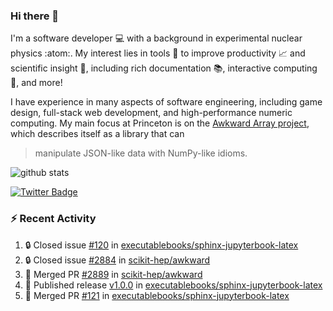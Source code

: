 ### Hi there 👋 

I'm a software developer 💻 with a background in experimental nuclear physics :atom:. My interest lies in tools :wrench: to improve productivity :chart_with_upwards_trend: and scientific insight :telescope:, including rich documentation 📚, interactive computing 🧮, and more! 

I have experience in many aspects of software engineering, including game design, full-stack web development, and high-performance numeric computing. My main focus at Princeton is on the [Awkward Array project](awkward-array.org/), which describes itself as a library that can 
> manipulate JSON-like data with NumPy-like idioms.

![github stats](https://github-readme-stats.vercel.app/api?username=agoose77&show_icons=true&hide_rank=true&hide_title=true&bg_color=30,e76445,904e95&text_color=efe3ec&icon_color=efe3ec)
<!--
**agoose77/agoose77** is a ✨ _special_ ✨ repository because its `README.md` (this file) appears on your GitHub profile.

Here are some ideas to get you started:

- 🔭 I’m currently working on ...
- 🌱 I’m currently learning ...
- 👯 I’m looking to collaborate on ...
- 🤔 I’m looking for help with ...
- 💬 Ask me about ...
- 📫 How to reach me: ...
- 😄 Pronouns: ...
- ⚡ Fun fact: ...
-->

[![Twitter Badge](https://img.shields.io/twitter/follow/agoose77?style=flat-square&logo=Twitter&logoColor=white&color=cornflowerblue)](https://twitter.com/agoose77)

### :zap: Recent Activity

<!--START_SECTION:activity-->
1. 🔒 Closed issue [#120](https://github.com/executablebooks/sphinx-jupyterbook-latex/issues/120) in [executablebooks/sphinx-jupyterbook-latex](https://github.com/executablebooks/sphinx-jupyterbook-latex)
2. 🔒 Closed issue [#2884](https://github.com/scikit-hep/awkward/issues/2884) in [scikit-hep/awkward](https://github.com/scikit-hep/awkward)
3. 🎉 Merged PR [#2889](https://github.com/scikit-hep/awkward/pull/2889) in [scikit-hep/awkward](https://github.com/scikit-hep/awkward)
4. 🚀 Published release [v1.0.0](https://github.com/executablebooks/sphinx-jupyterbook-latex/releases/tag/v1.0.0) in [executablebooks/sphinx-jupyterbook-latex](https://github.com/executablebooks/sphinx-jupyterbook-latex)
5. 🎉 Merged PR [#121](https://github.com/executablebooks/sphinx-jupyterbook-latex/pull/121) in [executablebooks/sphinx-jupyterbook-latex](https://github.com/executablebooks/sphinx-jupyterbook-latex)
<!--END_SECTION:activity-->
